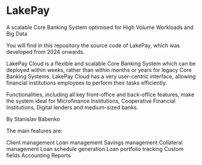 # LakePay
A scalable Core Banking System optimised for High Volume Workloads and Big Data

You will find in this repository the source code of LakePay, which was developed from 2024 onwards.

LakePay Cloud is a flexible and scalable Core Banking System which can be deployed within weeks, rather than within months or years for legacy Core Banking Systems. LakePay Cloud has a very user-centric interface, allowing financial institutions employees to perform their tasks efficiently. 

Functionalities, including all key front-office and back-office features, make the system ideal for Microfinance Institutions, Cooperative Financial Institutions, Digital lenders and medium-sized banks.

By Stanislav Babenko 

The main features are:

Client management
Loan management
Savings management
Collateral management
Loan schedule generation
Loan portfolio tracking
Custom fields
Accounting
Reports
